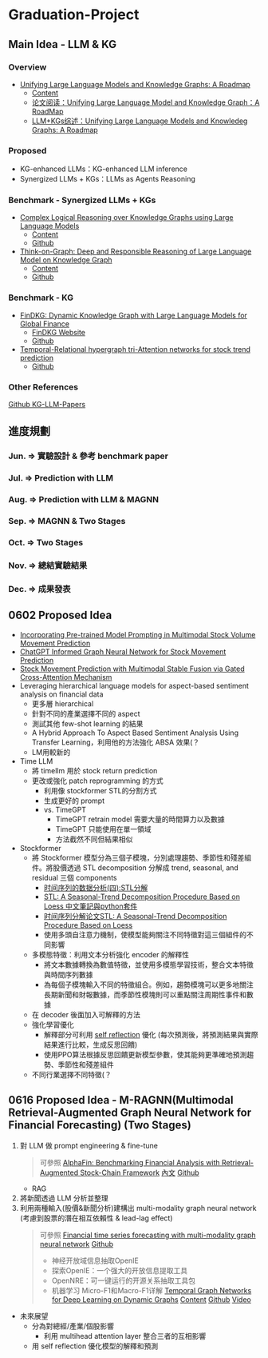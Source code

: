 # Graduation-Project
## Main Idea - LLM & KG
### Overview
* [Unifying Large Language Models and Knowledge Graphs: A Roadmap](https://arxiv.org/abs/2306.08302)
   * [Content](https://ar5iv.labs.arxiv.org/html/2306.08302)
   * [论文阅读：Unifying Large Language Model and Knowledge Graph：A RoadMap](https://www.cnblogs.com/zjz2333/p/17780118.html)
   * [LLM+KGs综述：Unifying Large Language Models and Knowledeg Graphs: A Roadmap](https://blog.csdn.net/weixin_52953225/article/details/131456764)
### Proposed
* KG-enhanced LLMs：KG-enhanced LLM inference
* Synergized LLMs + KGs：LLMs as Agents Reasoning
### Benchmark - Synergized LLMs + KGs
* [Complex Logical Reasoning over Knowledge Graphs using Large Language Models](https://arxiv.org/abs/2305.01157)
   * [Content](https://ar5iv.labs.arxiv.org/html/2305.01157)
   * [Github](https://github.com/Akirato/LLM-KG-Reasoning?utm_source=catalyzex.com)
* [Think-on-Graph: Deep and Responsible Reasoning of Large Language Model on Knowledge Graph](https://arxiv.org/abs/2307.07697)
   * [Content](https://ar5iv.labs.arxiv.org/html/2307.07697)
   * [Github](https://github.com/IDEA-FinAI/ToG)
### Benchmark - KG
* [FinDKG: Dynamic Knowledge Graph with Large Language Models for Global Finance](https://papers.ssrn.com/sol3/papers.cfm?abstract_id=4608445)
   * [FinDKG Website](https://xiaohui-victor-li.github.io/FinDKG/)
   * [Github](https://github.com/xiaohui-victor-li/FinDKG)
* [Temporal-Relational hypergraph tri-Attention networks for stock trend prediction](https://www.sciencedirect.com/science/article/pii/S0031320323004570)
   * [Github](https://github.com/lixiaojieff/HGTAN)
### Other References
[Github KG-LLM-Papers](https://github.com/zjukg/KG-LLM-Papers)

## 進度規劃
### Jun. => 實驗設計 & 參考 benchmark paper
### Jul. => Prediction with LLM
### Aug. => Prediction with LLM & MAGNN
### Sep. => MAGNN & Two Stages
### Oct. => Two Stages
### Nov. => 總結實驗結果
### Dec. => 成果發表

## 0602 Proposed Idea
* [Incorporating Pre-trained Model Prompting in Multimodal Stock Volume Movement Prediction](https://arxiv.org/abs/2309.05608)
* [ChatGPT Informed Graph Neural Network for Stock Movement Prediction](https://arxiv.org/abs/2306.03763)
* [Stock Movement Prediction with Multimodal Stable Fusion via Gated Cross-Attention Mechanism](https://arxiv.org/abs/2406.06594)
* Leveraging hierarchical language models for aspect-based sentiment analysis on financial data
  * 更多層 hierarchical
  * 針對不同的產業選擇不同的 aspect
  * 測試其他 few-shot learning 的結果
  * A Hybrid Approach To Aspect Based Sentiment Analysis Using Transfer Learning，利用他的方法強化 ABSA 效果(？
  * LM用較新的
* Time LLM
  * 將 timellm 用於 stock return prediction
  * 更改或強化 patch reprogramming 的方式
    * 利用像 stockformer STL的分割方式
    * 生成更好的 prompt
    * vs. TimeGPT
      * TimeGPT retrain model 需要大量的時間算力以及數據
      * TimeGPT 只能使用在單一領域
      * 方法截然不同但結果相似
* Stockformer
  * 將 Stockformer 模型分為三個子模塊，分別處理趨勢、季節性和殘差組件。將股價透過 STL decomposition 分解成 trend, seasonal, and residual 三個 components 
    * [时间序列的数据分析(四):STL分解](https://aitechtogether.com/python/59882.html)
    * [STL: A Seasonal-Trend Decomposition Procedure Based on Loess 中文筆記與python套件](https://medium.com/@a0922/stl-a-seasonal-trend-decomposition-procedure-based-on-loess-%E4%B8%AD%E6%96%87%E7%AD%86%E8%A8%98%E8%88%87python%E5%A5%97%E4%BB%B6-190228b9c700)
    * [时间序列分解论文STL: A Seasonal-Trend Decomposition Procedure Based on Loess](https://blog.csdn.net/qq_44384577/article/details/109222247)
    * 使用多頭自注意力機制，使模型能夠關注不同特徵對這三個組件的不同影響
  * 多模態特徵：利用文本分析強化 encoder 的解釋性
    * 將文本數據轉換為數值特徵，並使用多模態學習技術，整合文本特徵與時間序列數據
    * 為每個子模塊輸入不同的特徵組合。例如，趨勢模塊可以更多地關注長期新聞和財報數據，而季節性模塊則可以重點關注周期性事件和數據
  * 在 decoder 後面加入可解釋的方法
  * 強化學習優化
    * 解釋部分可利用 [self reflection](https://arxiv.org/abs/2303.11366) 優化 (每次預測後，將預測結果與實際結果進行比較，生成反思回饋)
    * 使用PPO算法根據反思回饋更新模型參數，使其能夠更準確地預測趨勢、季節性和殘差組件
  * 不同行業選擇不同特徵(？

## 0616 Proposed Idea - M-RAGNN(Multimodal Retrieval-Augmented Graph Neural Network for Financial Forecasting) (Two Stages)
1. 對 LLM 做 prompt engineering & fine-tune
   > 可參照
   > [AlphaFin: Benchmarking Financial Analysis with Retrieval-Augmented Stock-Chain Framework](https://arxiv.org/abs/2403.12582)
   > [內文](https://arxiv.org/html/2403.12582v1)
   > [Github](https://github.com/AlphaFin-proj/AlphaFin)
   * RAG
2. 將新聞透過 LLM 分析並整理
3. 利用兩種輸入(股價&新聞分析)建構出 multi-modality graph neural network (考慮到股票的潛在相互依賴性 & lead-lag effect)
   > 可參照
   > [Financial time series forecasting with multi-modality graph neural network](https://www.sciencedirect.com/science/article/pii/S003132032100399X)
   > [Github](https://github.com/finint/MAGNN)
   > * 神经开放域信息抽取OpenIE
   > * 探索OpenIE：一个强大的开放信息提取工具
   > * OpenNRE：可一键运行的开源关系抽取工具包
   > * 机器学习 Micro-F1和Macro-F1详解
   > [Temporal Graph Networks for Deep Learning on Dynamic Graphs](https://arxiv.org/abs/2006.10637)
   > [Content](https://ar5iv.labs.arxiv.org/html/2006.10637)
   > [Github](https://github.com/twitter-research/tgn?utm_source=catalyzex.com)
   > [Video](https://www.youtube.com/watch?v=W1GvX2ZcUmY)
* 未來展望
   * 分為對總經/產業/個股影響
      * 利用 multihead attention layer 整合三者的互相影響
   * 用 self reflection 優化模型的解釋和預測
